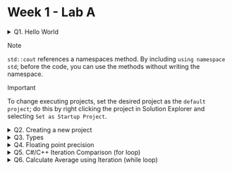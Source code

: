 # Week 1 - Lab A

<details> <!-- Question 1 -->
  <summary> Q1. Hello World </summary>

## Question:
Locate the Solution Explorer within Visual Studio and select the Hello World project. Right click on this project and select Build. This should compile and link the project. Now run the Hello World program.
Change between Debug and Release mode. Compile again and rerun the program.
## Solution:
```c++
#include <iostream>

int main(int argc, char** argv) {
	std::cout << "Hello World" << std::endl;
	return 0;
} 
```
## Test data:
n/a
## Sample output:
n/a
## Reflection:
This is the base getting started script used in programming lessons.
## Metadata:
Hello World
## Further information:
What are purpose are the parameters in main?

> - `int` parameter represents the number of arguments that are passed to the program when it is executed.
> - `char**` parameter is a pointer for an array of character pointers. This can also be given as the array in question with `char* argv[]`.
> The array of strings represents the individual argument inputs when the program is executed.
>
> Dont be confused with console inputs, this is different. These are given **before** the program runs.
</details>

> [!NOTE]
> `std::cout` references a namespaces method. By including `using namespace std`; before the code, you can use the methods without writing the namespace.

> [!IMPORTANT]
> To change executing projects, set the desired project as the `default project`; do this by right clicking the project in Solution Explorer and selecting `Set as Startup Project`.

<details> <!-- Question 2 -->
  <summary> Q2. Creating a new project </summary>

## Question:
Create a new Empty C++ Console project called Temperature by using the project application wizard. 

This is done by right clicking on the 500083-Lab-A solution in the Solution Explorer Window and selecting Add » New Project. *NB: Be careful to select a C++, Empty Project*


Create a new cpp file within the temperature project by right clicking on the Temperature project in the Solution Explorer Window and select Add » Add New Item.

**Write a program to input a Fahrenheit measurement, convert it and output a Celsius value. The conversion formula is**
```c++
celsius = 5/9 * (fahrenheit-32)
```
NB: You may want to select the Temperature project as the default project; to do this right click on the Temperature project and select:

`Set as Startup Project`.

## Solution:
```c++
int main(int argc, char** argv) 
{
	float fahrenheit;
	cout << "Enter a Farenheit Temperature: ";
	cin >> fahrenheit;
	float celsius = 5.0 / 9 * (fahrenheit - 32);
	cout << "In Celcius, the temperature is: " << celsius << std::endl;
	return 0;
}
```
## Test data:
|Identifier|Fahrenheit Temp|Celcius Temp|
|--|--|--|
boiling point of water	|212 F	|100 C
body temperature	|98.6 F	|37 C
cool room temperature	|68 F	|20 C
freezing point of water	|32 F	|0 C

## Sample output:
![image](https://github.com/TheOtherRealMesteven/Lab-Book/assets/115008465/a08a8498-2a55-4d87-8b69-769ab39b76c6)


## Reflection:
|Input Value|Expected Value|Actual Value|Acceptable|
|--|--|--|--|
212|100|100|✔
98.6|37|37|✔
68|20|20|✔
32|0|0|✔

The program works as intended.

## Metadata:
Fahrenheit temperature to Celcius temperature converter.

## Further information:
Also what happens if you dividing two integers?
> If you divide two integers then the result value will be an integer regardless of if it has a decimal value attached. However, by making the return value a float or including a float in the process, it will keep the decimal value.

</details>
<details> <!-- Question 3 -->
  <summary> Q3. Types </summary>

## Question:
Using the “Hello World” program as a starting point, write a program that prints out the size in bytes of each of the fundamental data types in C++.
Hint: Make use of the `sizeof()` operator, that returns the size of any data type.
Remember to include both the signed and unsigned versions of each data type.

## Solution:
```c++
 
```
## Test data:
n/a
## Sample output:
n/a
## Reflection:

## Metadata:

## Further information:


</details>
<details> <!-- Question 4 -->
  <summary> Q4. Floating point precision </summary>

## Question:
In the lectures we discussed the precision of floating point numbers within C++, and how due to this precision the equality operator was unreliable.
Write a simple program that includes the lines:
```c++
double x = 10.0;
double y = 10.0;
if (x == y)
      cout << “X and Y are identical” << endl;
```
Did the program execute as expected?
Now try `y = 20.0 / 2.0` and execute the program again.
Then try a more complex calculation for y e.g.
```c++
const double x = 100000.123456789;
const double a = 200000.123456789;
double y = (x + a) / x;
double z = 1.0 + (a / x);
if (y == z) 
   cout << “y and z are identical” << endl;
```
Now try different values for x and a
Printing out the values of x, y and z, may be useful in helping you form an opinion of what is happening.
Once you’re confident you understand the logic, investigate:
```c++
double z = x / y;
```
How small does y have to be before you get a “divide by zero” error? Does the value of x affect the result?

## Solution:
```c++
 
```
## Test data:
n/a
## Sample output:
n/a
## Reflection:

## Metadata:

## Further information:


</details>
<details> <!-- Question 5 -->
  <summary> Q5. C#/C++ Iteration Comparison (for loop) </summary>

## Question:
In the lectures we have looked at constructs and iterators.
Below is some C# code that calculates the factorial of a number (see https://www.mathsisfun.com/numbers/factorial.html for details of a factorial).
```c++
static void Main(string[] args)
{
   int factorialNumber = 5;
   int factorialTotal = 1;

   for(int n = 2; n <= factorialNumber; ++n)
   {
      factorialTotal *= n;
   }

   System.Console.WriteLine(factorialTotal);
}
```
Port the above C# code in to C++ using the provided Main.cpp file.
[LAB BOOK - Add your C++ code to your lab book. Then reflect on what you have to change (or not change) from C# to C++ in terms of the iteration]

## Solution:
```c++
 
```
## Test data:
n/a
## Sample output:
n/a
## Reflection:

## Metadata:

## Further information:


</details>
<details> <!-- Question 6 -->
  <summary> Q6. Calculate Average using Iteration (while loop) </summary>

## Question:
Using a while loop (or do-while loop), calculate the average value of values provided by the user from the console (cin). You should calculate the average after the user either enters a negative number or the user enters a non-number value (e.g. a letter).
The following C++ code will get an int value from the user.
```c++
cout << "Please enter an int value, then press Enter" << endl;
int n = 0;
cin >> n;
```
[LAB BOOK - Add your C++ code to your lab book. Then reflect on what you have learnt]

## Solution:
```c++
 
```
## Test data:
n/a
## Sample output:
n/a
## Reflection:

## Metadata:

## Further information:


</details>
